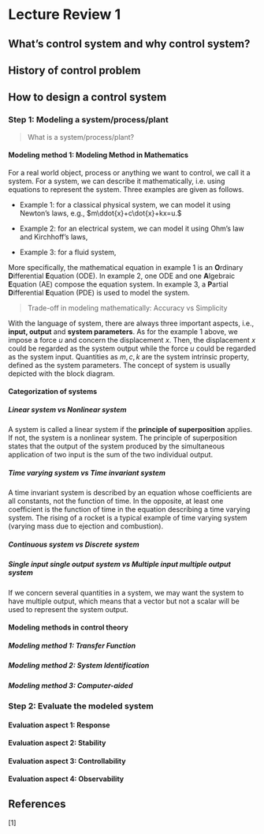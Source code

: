 # Lecture Review 1

## What’s control system and why control system?

## History of control problem

## How to design a control system

### Step 1: Modeling a system/process/plant

> What is a system/process/plant?

#### Modeling method 1: Modeling Method in Mathematics

For a real world object, process or anything we want to control, we call it a system. For a system, we can describe it mathematically, i.e. using equations to represent the system. Three examples are given as follows.

- Example 1: for a classical physical system, we can model it using Newton’s laws, e.g., $m\ddot{x}+c\dot{x}+kx=u.$
- Example 2: for an electrical system, we can model it using Ohm’s law and Kirchhoff’s laws,
    
- Example 3: for a fluid system,

More specifically, the mathematical equation in example 1 is an **O**rdinary **D**ifferential **E**quation (ODE). In example 2, one ODE and one **A**lgebraic **E**quation (AE) compose the equation system. In example 3, a **P**artial **D**ifferential **E**quation (PDE) is used to model the system.

> Trade-off in modeling mathematically: Accuracy vs Simplicity


With the language of system, there are always three important aspects, i.e., **input, output** and **system parameters**. As for the example 1 above, we impose a force $u$ and concern the displacement $x$. Then, the displacement $x$ could be regarded as the system output while the force $u$ could be regarded as the system input. Quantities as $m,c,k$ are the system intrinsic property, defined as the system parameters. The concept of system is usually depicted with the block diagram.

#### Categorization of systems

##### Linear system vs Nonlinear system

A system is called a linear system if the **principle of superposition** applies. If not, the system is a nonlinear system. The principle of superposition states that the output of the system produced by the simultaneous application of two input is the sum of the two individual output. 

##### Time varying system vs Time invariant system

A time invariant system is described by an equation whose coefficients are all constants, not the function of time. In the opposite, at least one coefficient is the function of time in the equation describing a time varying system. The rising of a rocket is a typical example of time varying system (varying mass due to ejection and combustion).

##### Continuous system vs Discrete system

##### Single input single output system vs Multiple input multiple output system

If we concern several quantities in a system, we may want the system to have multiple output, which means that a vector but not a scalar will be used to represent the system output. 

#### Modeling methods in control theory

##### Modeling method 1: Transfer Function

##### Modeling method 2: System Identification

##### Modeling method 3: Computer-aided

### Step 2: Evaluate the modeled system

#### Evaluation aspect 1: Response

#### Evaluation aspect 2: Stability

#### Evaluation aspect 3: Controllability

#### Evaluation aspect 4: Observability

## References
[1] 